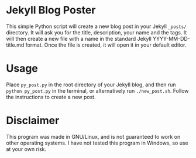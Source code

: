# Jekyll Blog Poster

This simple Python script will create a new blog post in your Jekyll `_posts/` directory. It will ask you for the title, description, your name and the tags. It will then create a new file with a name in the standard Jekyll YYYY-MM-DD-title.md format. Once the file is created, it will open it in your default editor.

# Usage
Place `py_post.py` in the root directory of your Jekyll blog, and then run `python py_post.py` in the terminal, or alternatively run `./new_post.sh`. Follow the instructions to create a new post.

# Disclaimer
This program was made in GNU/Linux, and is not guaranteed to work on other operating systems. I have not tested this program in Windows, so use at your own risk.
